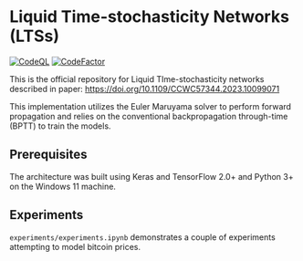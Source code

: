# Liquid Time-stochasticity Networks (LTSs)

[![CodeQL](https://github.com/Ammar-Raneez/FYP_Algorithm/actions/workflows/codeql.yml/badge.svg)](https://github.com/Ammar-Raneez/FYP_Algorithm/actions/workflows/codeql.yml)
[![CodeFactor](https://www.codefactor.io/repository/github/ammar-raneez/liquid-time-stochasticity/badge)](https://www.codefactor.io/repository/github/ammar-raneez/liquid-time-stochasticity)

This is the official repository for Liquid TIme-stochasticity networks described in paper: https://doi.org/10.1109/CCWC57344.2023.10099071 

This implementation utilizes the Euler Maruyama solver to perform forward propagation and relies on the conventional backpropagation through-time (BPTT) to train the models.

## Prerequisites

The architecture was built using Keras and TensorFlow 2.0+ and Python 3+ on the Windows 11 machine.

## Experiments

`experiments/experiments.ipynb` demonstrates a couple of experiments attempting to model bitcoin prices.
